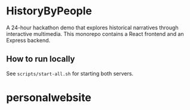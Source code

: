 # HistoryByPeople

A 24-hour hackathon demo that explores historical narratives through interactive multimedia. This monorepo contains a React frontend and an Express backend.

## How to run locally

See `scripts/start-all.sh` for starting both servers.
# personalwebsite
